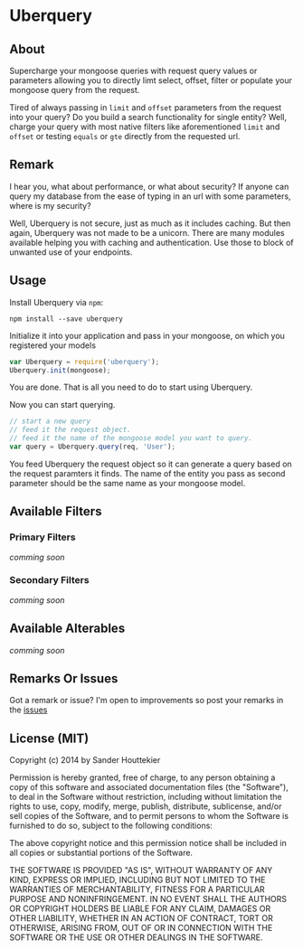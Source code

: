 # Uberquery

## About

Supercharge your mongoose queries with request query values or parameters 
allowing you to directly limt select, offset, filter or populate your mongoose 
query from the request.

Tired of always passing in `limit` and `offset` parameters from the request into your query? 
Do you build a search functionality for single entity? Well, charge your query with 
most native filters like aforementioned `limit` and `offset` or testing `equals` or `gte` 
directly from the requested url.

## Remark

I hear you, what about performance, or what about security? If anyone can query my database
from the ease of typing in an url with some parameters, where is my security?

Well, Uberquery is not secure, just as much as it includes caching. But then again,
Uberquery was not made to be a unicorn. There are many modules available helping you 
with caching and authentication. Use those to block of unwanted use of your endpoints.

## Usage

Install Uberquery via `npm`:

```
npm install --save uberquery
```

Initialize it into your application and pass in your mongoose, on which you registered your models

``` js
var Uberquery = require('uberquery');
Uberquery.init(mongoose);
```

You are done. That is all you need to do to start using Uberquery.

Now you can start querying.

``` js
// start a new query
// feed it the request object.
// feed it the name of the mongoose model you want to query.
var query = Uberquery.query(req, 'User');
```

You feed Uberquery the request object so it can generate a query based on the request paramters it finds. 
The name of the entity you pass as second parameter should be the same name as your mongoose model.

## Available Filters

### Primary Filters

*comming soon*

### Secondary Filters

*comming soon*

## Available Alterables

*comming soon*

## Remarks Or Issues

Got a remark or issue? I'm open to improvements so post your remarks in the [issues](/saelfaer/uberquery/issues)

## License (MIT)

Copyright (c) 2014 by Sander Houttekier

Permission is hereby granted, free of charge, to any person obtaining a copy of this software and associated documentation files (the "Software"), to deal in the Software without restriction, including without limitation the rights to use, copy, modify, merge, publish, distribute, sublicense, and/or sell copies of the Software, and to permit persons to whom the Software is furnished to do so, subject to the following conditions:

The above copyright notice and this permission notice shall be included in all copies or substantial portions of the Software.

THE SOFTWARE IS PROVIDED "AS IS", WITHOUT WARRANTY OF ANY KIND, EXPRESS OR IMPLIED, INCLUDING BUT NOT LIMITED TO THE WARRANTIES OF MERCHANTABILITY, FITNESS FOR A PARTICULAR PURPOSE AND NONINFRINGEMENT. IN NO EVENT SHALL THE AUTHORS OR COPYRIGHT HOLDERS BE LIABLE FOR ANY CLAIM, DAMAGES OR OTHER LIABILITY, WHETHER IN AN ACTION OF CONTRACT, TORT OR OTHERWISE, ARISING FROM, OUT OF OR IN CONNECTION WITH THE SOFTWARE OR THE USE OR OTHER DEALINGS IN THE SOFTWARE.
